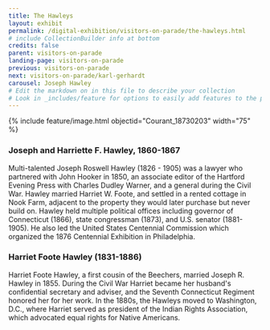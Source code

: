 ```yaml
---
title: The Hawleys
layout: exhibit
permalink: /digital-exhibition/visitors-on-parade/the-hawleys.html
# include CollectionBuilder info at bottom
credits: false
parent: visitors-on-parade
landing-page: visitors-on-parade
previous: visitors-on-parade
next: visitors-on-parade/karl-gerhardt
carousel: Joseph Hawley
# Edit the markdown on in this file to describe your collection
# Look in _includes/feature for options to easily add features to the page
---
```


{% include feature/image.html objectid="Courant_18730203" width="75" %}

### Joseph and Harriette F. Hawley, 1860-1867 
Multi-talented Joseph Roswell Hawley (1826 - 1905) was a lawyer who partnered with John Hooker in 1850, an associate editor of the Hartford Evening Press with Charles Dudley Warner, and a general during the Civil War. Hawley married Harriet W. Foote, and settled in a rented cottage in Nook Farm, adjacent to the property they would later purchase but never build on. Hawley held multiple political offices including governor of Connecticut (1866), state congressman (1873), and U.S. senator (1881-1905). He also led the United States Centennial Commission which organized the 1876 Centennial Exhibition in Philadelphia. 
 
### Harriet Foote Hawley (1831-1886) 
Harriet Foote Hawley, a first cousin of the Beechers, married Joseph R. Hawley in 1855. During the Civil War Harriet became her husband's confidential secretary and adviser, and the Seventh Connecticut Regiment honored her for her work. In the 1880s, the Hawleys moved to Washington, D.C., where Harriet served as president of the Indian Rights Association, which advocated equal rights for Native Americans. 
